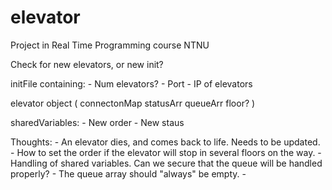 elevator
========

Project in Real Time Programming course NTNU

Check for new elevators, or new init?

initFile containing:
    - Num elevators?
    - Port
    - IP of elevators

elevator object (
    connectonMap
    statusArr
    queueArr
    floor?
)

sharedVariables:
    - New order
    - New staus


Thoughts:
    - An elevator dies, and comes back to life. Needs to be updated.
    - How to set the order if the elevator will stop in several floors on the way.
    - Handling of shared variables. Can we secure that the queue will be handled properly?
    - The queue array should "always" be empty.
    - 

